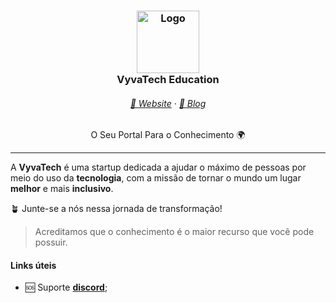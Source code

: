 <h3 align="center">
	<img src="https://imgur.com/e7BRG49.png" width="100" alt="Logo"/>
    <br/>
	VyvaTech Education
</h3>

<h6 align="center">
  <a href="https://education.vyva.tech">🏰 Website</a>
  ·
  <a href="https://blog.vyva.tech">📰 Blog</a>
</h6>

<p align="center">
  O Seu Portal Para o Conhecimento 🌍
</p>

<hr/>

A **VyvaTech** é uma startup dedicada a ajudar o máximo de pessoas por meio do uso da **tecnologia**, com a missão de tornar o mundo um lugar **melhor** e mais **inclusivo**.

🪴 Junte-se a nós nessa jornada de transformação!

>  Acreditamos que o conhecimento é o maior recurso que você pode possuir.

#### Links úteis

- 🆘 Suporte [**discord**](https://discord.gg/VktkEVqN5X);
